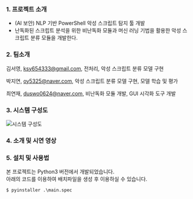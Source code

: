 ### 1. 프로젝트 소개

* (AI 보안) NLP 기반 PowerShell 악성 스크립트 탐지 툴 개발<br>
* 난독화된 스크립트 분석을 위한 비난독화 모듈과 머신 러닝 기법을 활용한 악성 스크립트 분류 모듈을 개발한다.

### 2. 팀소개

김서영, ksy654333@gmail.com, 전처리, 악성 스크립트 분류 모델 구현

박지연, oy5325@naver.com, 악성 스크립트 분류 모델 구현, 모델 학습 및 평가

최연재, duswo0624@naver.com, 비난독화 모듈 개발, GUI 시각화 도구 개발

### 3. 시스템 구성도

![시스템 구성도](https://user-images.githubusercontent.com/61836238/195824883-f5cbfb10-4058-4f99-966f-db0be5dcbcb7.PNG)


### 4. 소개 및 시연 영상


### 5. 설치 및 사용법

본 프로젝트는 Python3 버전에서 개발되었습니다.<br>
아래의 코드를 이용하여 배치파일을 생성 후 이용하실 수 있습니다.
```
$ pyinstaller .\main.spec
```
